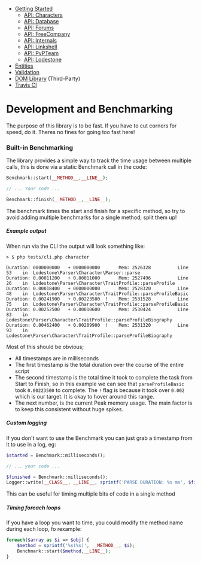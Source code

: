 - [Getting Started](docs/GettingStarted.md)  
  - [API: Characters](docs/ApiCharacters.md)  
  - [API: Database](docs/ApiDatabase.md)  
  - [API: Forums](docs/ApiForums.md)  
  - [API: FreeCompany](docs/ApiFreeCompany.md)  
  - [API: Internals](docs/ApiInternals.md)  
  - [API: Linkshell](docs/ApiLinkshell.md)  
  - [API: PvPTeam](/docs/ApiPvPTeam.md)  
  - [API: Lodestone](docs/ApiLodestone.md)  
- [Entities](docs/Entities.md)  
- [Validation](docs/Validation.md)  
- [DOM Library](docs/DomLibraryLegacy.md) (Third-Party)  
- [Travis CI](https://travis-ci.org/Simbiat/lodestone-php/branches)

# Development and Benchmarking

The purpose of this library is to be fast. If you have to cut corners for speed, do it. Theres no fines for going too fast here!

### Built-in Benchmarking

The library provides a simple way to track the time usage between multiple calls, this is done via a static Benchmark call in the code:

```php
Benchmark::start(__METHOD__,__LINE__);

// ... Your code ...

Benchmark::finish(__METHOD__,__LINE__);
```

The benchmark times the start and finish for a specific method, so try to avoid adding multiple benchmarks for a single method; split them up!

##### Example output

When run via the CLI the output will look something like:

```
> $ php tests/cli.php character

Duration: 0000000000   + 0000000000       Mem: 2526328          Line 53    in  Lodestone\Parser\Character\Parser::parse
Duration: 0.00011200   + 0.00011000       Mem: 2527496          Line 26    in  Lodestone\Parser\Character\TraitProfile::parseProfile
Duration: 0.00018400   + 0000000000       Mem: 2528320          Line 48    in  Lodestone\Parser\Character\TraitProfile::parseProfileBasic
Duration: 0.00241900   + 0.00223500  !    Mem: 2531528          Line 75    in  Lodestone\Parser\Character\TraitProfile::parseProfileBasic
Duration: 0.00252500   + 0.00010600       Mem: 2530424          Line 83    in  Lodestone\Parser\Character\TraitProfile::parseProfileBiography
Duration: 0.00462400   + 0.00209900  !    Mem: 2531320          Line 93    in  Lodestone\Parser\Character\TraitProfile::parseProfileBiography
```

Most of this should be obvious;

- All timestamps are in milliseconds
- The first timestamp is the total duration over the course of the entire script
- The second timestamp is the total time it took to complete the task from Start to Finish, so in this example we can see that `parseProfileBasic` took `0.00223500` to complete. The `!` flag is because it took over `0.002` which is our target. It is okay to hover around this range.
- The next number, is the current Peak memory usage. The main factor is to keep this consistent without huge spikes.

##### Custom logging

If you don't want to use the Benchmark you can just grab a timestamp from it to use in a log, eg:

```php
$started = Benchmark::milliseconds();

// ... your code ...

$finished = Benchmark::milliseconds();
Logger::write(__CLASS__, __LINE__, sprintf('PARSE DURATION: %s ms', $finished - $started));
```

This can be useful for timing multiple bits of code in a single method


##### Timing foreach loops

If you have a loop you want to time, you could modify the method name during each loop, fo rexample:

```php
foreach($array as $i => $obj) {
    $method = sprintf('%s(%s)', __METHOD__, $i);
    Benchmark::start($method,__LINE__);
}
```



